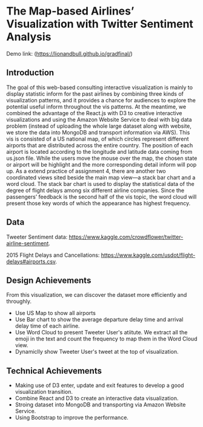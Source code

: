 # The Map-based Airlines’ Visualization with Twitter Sentiment Analysis

Demo link: (https://lionandbull.github.io/gradfinal/)

## Introduction
The goal of this web-based consulting interactive visualization is mainly to display statistic inform for the past airlines by combining three kinds of visualization patterns, and it provides a chance for audiences to explore the potential useful inform throughout the vis patterns. At the meantime, we combined the advantage of the React.js with D3 to creative interactive visualizations and using the Amazon Website Service to deal with big data problem (instead of uploading the whole large dataset along with website, we store the data into MongoDB and transport information via AWS). This vis is consisted of a US national map, of which circles represent different airports that are distributed across the entire country. The position of each airport is located according to the longitude and latitude data coming from us.json file. While the users move the mouse over the map, the chosen state or airport will be highlight and the more corresponding detail inform will pop up. As a extend practice of assignment 4, there are another two coordinated views sited beside the main map view—a stack bar chart and a word cloud. The stack bar chart is used to display the statistical data of the degree of flight delays among six different airline companies. Since the passengers’ feedback is the second half of the vis topic, the word cloud will present those key words of which the appearance has highest frequency.

## Data
Tweeter Sentiment data: https://www.kaggle.com/crowdflower/twitter-airline-sentiment.

2015 Flight Delays and Cancellations: https://www.kaggle.com/usdot/flight-delays#airports.csv.

## Design Achievements
From this visualization, we can discover the dataset more efficiently and throughly.

- Use US Map to show all airports
- Use Bar chart to show the average departure delay time and arrival delay time of each airline.
- Use Word Cloud to present Tweeter User's atiitute. We extract all the emoji in the text and count the frequency to map them in the Word Cloud view.
- Dynamiclly show Tweeter User's tweet at the top of visualization.

## Technical Achievements

- Making use of D3 enter, update and exit features to develop a good visualization transition. 
- Combine React and D3 to create an interactive data visualization.
- Stroing dataset into MongoDB and transporting via Amazon Website Service.
- Using Bootstrap to improve the performance.
